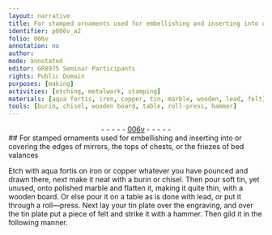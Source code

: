 ```yaml
---
layout: narrative
title: For stamped ornaments used for embellishing and inserting into or covering the edges of mirrors, the tops of chests, or the friezes of bed valances
identifier: p006v_a2
folio: 006v
annotation: no
author:
mode: annotated
editor: GR8975 Seminar Participants
rights: Public Domain
purposes: [making]
activities: [etching, metalwork, stamping]
materials: [aqua fortis, iron, copper, tin, marble, wooden, lead, felt]
tools: [burin, chisel, wooden board, table, roll-press, hammer]
---
```


 <div class="folio" align="center">- - - - - <a href="http://gallica.bnf.fr/ark:/12148/btv1b10500001g/f18.image" target="_blank">006v</a> - - - - - </div> 
##  For stamped ornaments used for embellishing and inserting into or covering the edges of mirrors, the tops of chests, or the friezes of bed valances 

 
  <span class="activity"></span> <span class="activity"></span> <span class="activity"></span> <span class="sub_recipe">Etch with <span class="material"><span class="foreign">aqua fortis</span></span> on <span class="material">iron</span> or <span class="material">copper</span> whatever you have pounced and drawn there, next make it neat with a <span class="tool">burin</span> or <span class="tool">chisel</span>.</span> Then pour <span class="material_format">soft <span class="material">tin</span></span>, yet unused, onto <span class="material_format">polished <span class="material">marble</span></span> and flatten it, making it quite thin, with a <span class="tool"><span class="material">wooden</span> board</span>. Or else pour it on a <span class="tool">table</span> as is done with <span class="material">lead</span>, or put it through a <span class="tool">roll—press</span>. Next lay your <span class="material_format"><span class="material">tin</span> plate</span> over the <span class="ref">engraving</span>, and over the <span class="material_format"><span class="material">tin</span> plate</span> put a piece of <span class="material">felt</span> and strike it with a <span class="tool">hammer</span>. Then gild it in the following manner. 
 